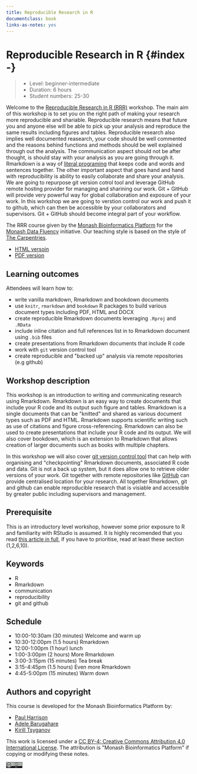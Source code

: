 ```yaml
---
title: Reproducible Research in R
documentclass: book
links-as-notes: yes
---
```


# Reproducible Research in R {#index -}

> - Level: beginner-intermediate
> - Duration: 6 hours
> - Student numbers: 25-30

Welcome to the [Reproducible Research in R (RRR)](https://github.com/MonashDataFluency/r-rep-res) workshop. The main aim of this workshop is to set you on the right path of making your research more reproducible and shariable. Reproducible research means that future you and anyone else will be able to pick up your analysis and reproduce the same results including figures and tables. Reproducible research also implies well documented reasearch, your code should be well commented and the reasons behind functions and methods should be well explained through out the analysis. The communication aspect should not be after thought, is should stay with your analysis as you are going through it. Rmarkdown is a way of [literal programing](http://www.literateprogramming.com/knuthweb.pdf) that keeps code and words and sentences together. The other important aspect that goes hand and hand with reproducibility is ability to easily collaborate and share your analysis. We are going to repurpose git version cotrol tool and leverage GitHub remote hosting provider for managing and sharining our work. Git + GitHub will provide very powerful way for global collaboration and exposure of your work. In this workshop we are going to verstion control our work and push it to github, which can then be accessible by your collaborators and supervisors. Git + GitHub should become integral part of your workflow.

The RRR course given by the [Monash Bioinformatics Platform](https://www.monash.edu/researchinfrastructure/bioinformatics) for the [Monash Data Fluency](https://monashdatafluency.github.io/) initiative. Our teaching style is based on the style of [The Carpentries](https://carpentries.org/).

- [HTML versoin](https://monashdatafluency.github.io/r-rep-res/)
- [PDF version](https://monashdatafluency.github.io/r-rep-res/Reproducible-Research-in-R.pdf)

## Learning outcomes

Attendees will learn how to:

- write vanilla markdown, Rmarkdown and bookdown documents
- use `knitr`, `rmarkdown` and `bookdown` R packages to build various document types including PDF, HTML and DOCX
- create reproducible Rmarkdown documents leveraging `.Rproj` and `.RData`
- include inline citation and full references list in to Rmarkdown document using `.bib` files
- create presentations from Rmarkdown documents that include R code
- work with `git` version control tool
- create reproducible and "backed up" analysis via remote repositories (e.g github)

## Workshop description

This workshop is an introduction to writing and communicating research using Rmarkdown. Rmarkdown is an easy way to create documents that include your R code and its output such figure and tables. Rmarkdown is a single documents that can be "knitted" and shared as various document types such as PDF and HTML. Rmarkdown supports scientific writing such as use of citations and figure cross-referencing. Rmarkdown can also be used to create presentations that include your R code and its output. We will also cover bookdown, which is an extension to Rmarkdown that allows creation of larger documents such as books with multiple chapters.

In this workshop we will also cover [git version control tool](https://git-scm.com/book/en/v1/Getting-Started-About-Version-Control) that can help with organising and "checkpointing" Rmarkdown documents, associated R code and data. Git is not a back up system, but it does allow one to retrieve older versions of your work. Git together with remote repositories like [GitHub](https://github.com) can provide centralised location for your research. All together Rmarkdown, git and github can enable reproducible research that is visiable and accessible by greater public including supervisors and management.

## Prerequisite

This is an introductory level workshop, however some prior exposure to R and familiarity with RStudio is assumed. It is highly recomended that you read [this article in full](https://peerj.com/preprints/3159/), if you have to prioritise, read at least these section (1,2,6,10).

## Keywords

- R
- Rmarkdown
- communication
- reproducibility
- git and github

## Schedule

- 10:00-10:30am (30 minutes) Welcome and warm up
- 10:30-12:00pm (1.5 hours)  Rmarkdown
- 12:00-1:00pm  (1 hour)     lunch
- 1:00-3:00pm   (2 hours)    More Rmarkdown
- 3:00-3:15pm   (15 minutes) Tea break
- 3:15-4:45pm   (1.5 hours)  Even more Rmarkdown
- 4:45-5:00pm   (15 minutes) Warm down

## Authors and copyright

This course is developed for the Monash Bioinformatics Platform by:

- [Paul Harrison](mailto:paul.harrison@monash.edu)
- [Adele Barugahare](mailto:Adele.Barugahare@monash.edu)
- [Kirill Tsyganov](mailto:kirill.tsyganov@monash.edu)

This work is licensed under a [CC BY-4: Creative Commons Attribution 4.0 International License](http://creativecommons.org/licenses/by/4.0/). The attribution is "Monash Bioinformatics Platform" if copying or modifying these notes.

<img src="figures/CC-BY.png" width="44" />
